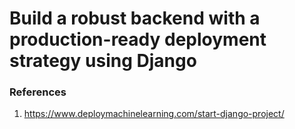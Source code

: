 # Build a robust backend with a production-ready deployment strategy using Django




### References 
1. https://www.deploymachinelearning.com/start-django-project/
